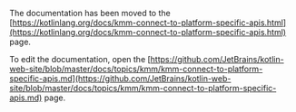 The documentation has been moved to the [https://kotlinlang.org/docs/kmm-connect-to-platform-specific-apis.html](https://kotlinlang.org/docs/kmm-connect-to-platform-specific-apis.html) page.

To edit the documentation, open the [https://github.com/JetBrains/kotlin-web-site/blob/master/docs/topics/kmm/kmm-connect-to-platform-specific-apis.md](https://github.com/JetBrains/kotlin-web-site/blob/master/docs/topics/kmm/kmm-connect-to-platform-specific-apis.md) page.